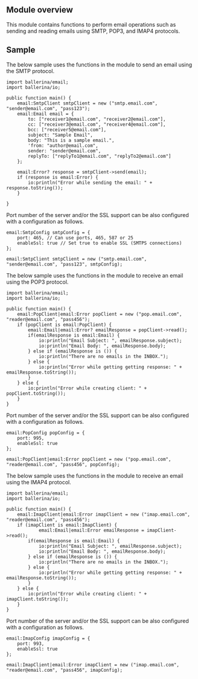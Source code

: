 ## Module overview

This module contains functions to perform email operations such as sending and reading emails using SMTP, POP3, and IMAP4 protocols.

## Sample

The below sample uses the functions in the module to send an email using the SMTP protocol.

```ballerina
import ballerina/email;
import ballerina/io;

public function main() {
    email:SmtpClient smtpClient = new ("smtp.email.com", "sender@email.com", "pass123");
    email:Email email = {
        to: ["receiver1@email.com", "receiver2@email.com"],
        cc: ["receiver3@email.com", "receiver4@email.com"],
        bcc: ["receiver5@email.com"],
        subject: "Sample Email",
        body: "This is a sample email.",
        'from: "author@email.com",
        sender: "sender@email.com",
        replyTo: ["replyTo1@email.com", "replyTo2@email.com"]
    };

    email:Error? response = smtpClient->send(email);
    if (response is email:Error) {
        io:println("Error while sending the email: " + response.toString());
    }

}
```

Port number of the server and/or the SSL support can be also configured with a configuration as follows.

```ballerina
email:SmtpConfig smtpConfig = {
    port: 465, // Can use ports, 465, 587 or 25
    enableSsl: true // Set true to enable SSL (SMTPS connections)
};

email:SmtpClient smtpClient = new ("smtp.email.com", "sender@email.com", "pass123", smtpConfig);
```


The below sample uses the functions in the module to receive an email using the POP3 protocol.

```ballerina
import ballerina/email;
import ballerina/io;

public function main() {
    email:PopClient|email:Error popClient = new ("pop.email.com", "reader@email.com", "pass456");
    if (popClient is email:PopClient) {
        email:Email|email:Error? emailResponse = popClient->read();
        if(emailResponse is email:Email) {
            io:println("Email Subject: ", emailResponse.subject);
            io:println("Email Body: ", emailResponse.body);
        } else if (emailResponse is ()) {
            io:println("There are no emails in the INBOX.");
        } else {
            io:println("Error while getting getting response: " + emailResponse.toString());
        }
    } else {
        io:println("Error while creating client: " + popClient.toString());
    }
}
```

Port number of the server and/or the SSL support can be also configured with a configuration as follows.

```ballerina
email:PopConfig popConfig = {
    port: 995,
    enableSsl: true
};

email:PopClient|email:Error popClient = new ("pop.email.com", "reader@email.com", "pass456", popConfig);
```

The below sample uses the functions in the module to receive an email using the IMAP4 protocol.

```ballerina
import ballerina/email;
import ballerina/io;

public function main() {
    email:ImapClient|email:Error imapClient = new ("imap.email.com", "reader@email.com", "pass456");
    if (imapClient is email:ImapClient) {
            email:Email|email:Error emailResponse = imapClient->read();
        if(emailResponse is email:Email) {
            io:println("Email Subject: ", emailResponse.subject);
            io:println("Email Body: ", emailResponse.body);
        } else if (emailResponse is ()) {
            io:println("There are no emails in the INBOX.");
        } else {
            io:println("Error while getting getting response: " + emailResponse.toString());
        }
    } else {
        io:println("Error while creating client: " + imapClient.toString());
    }
}
```

Port number of the server and/or the SSL support can be also configured with a configuration as follows.

```ballerina
email:ImapConfig imapConfig = {
    port: 993,
    enableSsl: true
};

email:ImapClient|email:Error imapClient = new ("imap.email.com", "reader@email.com", "pass456", imapConfig);
```
